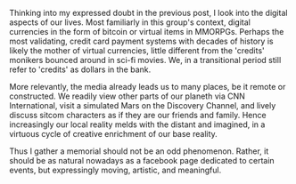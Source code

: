 Thinking into my expressed doubt in the previous post, I look into the digital aspects of our lives. Most familiarly in this group's context, digital currencies in the form of bitcoin or virtual items in MMORPGs. Perhaps the most validating, credit card payment systems with decades of history is likely the mother of virtual currencies, little different from the 'credits' monikers bounced around in sci-fi movies. We, in a transitional period still refer to 'credits' as dollars in the bank.

More relevantly, the media already leads us to many places, be it remote or constructed. We readily view other parts of our planeth via CNN International, visit a simulated Mars on the Discovery Channel, and lively discuss sitcom characters as if they are our friends and family. Hence increasingly our local reality melds with the distant and imagined, in a virtuous cycle of creative enrichment of our base reality.

Thus I gather a memorial should not be an odd phenomenon. Rather, it should be as natural nowadays as a facebook page dedicated to certain events, but expressingly moving, artistic, and meaningful. 


